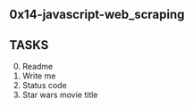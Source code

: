 ## 0x14-javascript-web_scraping

## TASKS
0. Readme
1. Write me
2. Status code
3. Star wars movie title